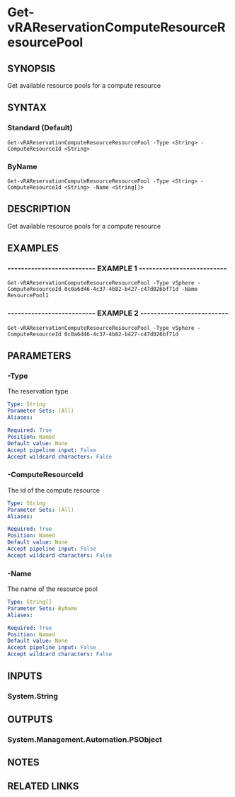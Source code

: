 # Get-vRAReservationComputeResourceResourcePool

## SYNOPSIS
Get available resource pools for a compute resource

## SYNTAX

### Standard (Default)
```
Get-vRAReservationComputeResourceResourcePool -Type <String> -ComputeResourceId <String>
```

### ByName
```
Get-vRAReservationComputeResourceResourcePool -Type <String> -ComputeResourceId <String> -Name <String[]>
```

## DESCRIPTION
Get available resource pools for a compute resource

## EXAMPLES

### -------------------------- EXAMPLE 1 --------------------------
```
Get-vRAReservationComputeResourceResourcePool -Type vSphere -ComputeResourceId 0c0a6d46-4c37-4b82-b427-c47d026bf71d -Name ResourcePool1
```

### -------------------------- EXAMPLE 2 --------------------------
```
Get-vRAReservationComputeResourceResourcePool -Type vSphere -ComputeResourceId 0c0a6d46-4c37-4b82-b427-c47d026bf71d
```

## PARAMETERS

### -Type
The reservation type

```yaml
Type: String
Parameter Sets: (All)
Aliases: 

Required: True
Position: Named
Default value: None
Accept pipeline input: False
Accept wildcard characters: False
```

### -ComputeResourceId
The id of the compute resource

```yaml
Type: String
Parameter Sets: (All)
Aliases: 

Required: True
Position: Named
Default value: None
Accept pipeline input: False
Accept wildcard characters: False
```

### -Name
The name of the resource pool

```yaml
Type: String[]
Parameter Sets: ByName
Aliases: 

Required: True
Position: Named
Default value: None
Accept pipeline input: False
Accept wildcard characters: False
```

## INPUTS

### System.String

## OUTPUTS

### System.Management.Automation.PSObject

## NOTES

## RELATED LINKS


